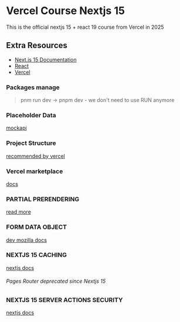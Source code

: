 # Vercel Course Nextjs 15

This is the official nextjs 15 + react 19 course from Vercel in 2025

## Extra Resources

- [Next.js 15 Documentation](https://nextjs.org/docs)
- [React](https://react.dev/learn)
- [Vercel](https://vercel.com/docs)

### Packages manage

> pnm run dev  -> pnpm dev - we don't need to use RUN anymore

### Placeholder Data

[mockapi](https://mockapi.io/)

### Project Structure

[recommended by vercel](https://nextjs.org/docs/app/getting-started/project-structure#routing-files)

### Vercel marketplace

[docs](https://vercel.com/marketplace/category/databases?category=databases)

### PARTIAL PRERENDERING

[read more](https://vercel.com/blog/partial-prerendering-with-next-js-creating-a-new-default-rendering-model)

### FORM DATA OBJECT

[dev mozilla docs](https://developer.mozilla.org/en-US/docs/Web/API/FormData)

### NEXTJS 15 CACHING

[nextjs docs](https://nextjs.org/docs/app/deep-dive/caching)

###### Pages Router deprecated since Nextjs 15

### NEXTJS 15 SERVER ACTIONS SECURITY

[nextjs docs](https://nextjs.org/blog/security-nextjs-server-components-actions)
